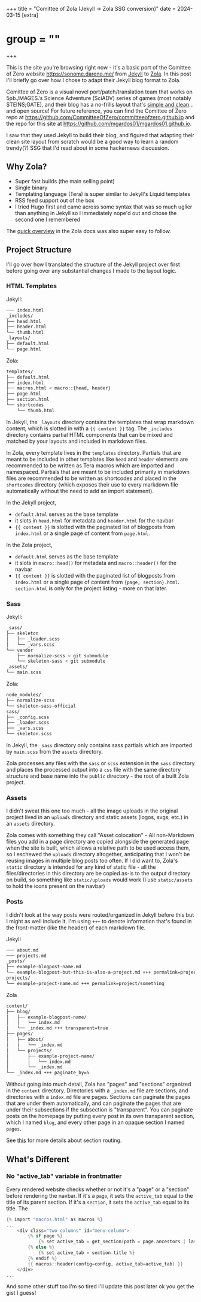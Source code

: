 +++
title = "Comittee of Zola (Jekyll -> Zola SSG conversion)"
date = 2024-03-15
[extra]
# group = ""
+++

This is the site you're browsing right now - it's a basic port of the Comittee of Zero website <https://sonome.dareno.me/> from [Jekyll](https://jekyllrb.com/) to [Zola](https://www.getzola.org/). In this post I'll briefly go over how I chose to adapt their Jekyll blog format to Zola. 

Comittee of Zero is a visual novel port/patch/translation team that works on 5pb./MAGES.’s Science Adventure (SciADV) series of games (most notably STEINS;GATE), and their blog has a no-frills layout that's [simple and clean](https://www.youtube.com/watch?v=B1nDzB1P8GM)... and open source! For future reference, you can find the Comittee of Zero repo at <https://github.com/CommitteeOfZero/committeeofzero.github.io> and the repo for this site at <https://github.com/mgardos01/mgardos01.github.io>. 

I saw that they used Jekyll to build their blog, and figured that adapting their clean site layout from scratch would be a good way to learn a random trendy(?) SSG that I'd read about in some hackernews discussion. 

## Why Zola? 
- Super fast builds (the main selling point)
- Single binary 
- Templating language (Tera) is super similar to Jekyll's Liquid templates
- RSS feed support out of the box
- I tried Hugo first and came across some syntax that was so much uglier than anything in Jekyll so I immediately nope'd out and chose the second one I remembered 

The [quick overview](https://www.getzola.org/documentation/getting-started/overview/#first-steps-with-zola) in the Zola docs was also super easy to follow. 

<!-- Quick disclaimer: I gutted most of the metadata out of the original files -->

## Project Structure 
I'll go over how I translated the structure of the Jekyll project over first before going over any substantial changes I made to the layout logic.

### HTML Templates 
Jekyll: 
```bash
─── index.html
_includes/
├── head.html
├── header.html
└── thumb.html
_layouts/
├── default.html
└── page.html
```

Zola: 
```bash
templates/
├── default.html
├── index.html
├── macros.html < macro::{head, header}
├── page.html
├── section.html
└── shortcodes
    └── thumb.html
```

In Jekyll, the ```_layouts``` directory contains the templates that wrap markdown content, which is slotted in with a ```{{ content }}``` tag. The ```_includes``` directory contains partial HTML components that can be mixed and matched by your layouts and included in markdown files. 

In Zola, every template lives in the ```templates``` directory. Partials that are meant to be included in other templates like ```head``` and ```header``` elements are recommended to be written as Tera macros which are imported and namespaced. Partials that are meant to be included primarily in markdown files are recommended to be written as shortcodes and placed in the ```shortcodes``` directory (which exposes their use to every markdown file automatically without the need to add an import statement). 

In the Jekyll project, 
- ```default.html``` serves as the base template
- it slots in  ```head.html``` for metadata and  ```header.html``` for the navbar
- ```{{ content }}``` is slotted with the paginated list of blogposts from ```index.html``` or a single page of content from ```page.html```. 

In the Zola project, 
- ```default.html``` serves as the base template
- it slots in  ```macro::head()``` for metadata and  ```macro::header()``` for the navbar
- ```{{ content }}``` is slotted with the paginated list of blogposts from ```index.html``` or a single page of content from ```{page, section}.html```. ```section.html``` is only for the project listing - more on that later.   

### Sass 
Jekyll: 
```bash
_sass/
├── skeleton
│   ├── _loader.scss
│   └── _vars.scss
└── vendor
    ├── normalize-scss < git submodule
    └── skeleton-sass < git submodule
_assets/
└── main.scss
```

Zola: 
```bash
node_modules/
├── normalize-scss
└── skeleton-sass-official
sass/
├── _config.scss
├── _loader.scss
├── _vars.scss
└── skeleton.scss
```

In Jekyll, the ```_sass``` directory only contains sass partials which are imported by ```main.scss``` from the ```assets``` directory. 

Zola processes any files with the ```sass``` or ```scss``` extension in the ```sass``` directory and places the processed output into a ```css``` file with the same directory structure and base name into the ```public``` directory - the root of a built Zola project. 

### Assets 

I didn't sweat this one too much - all the image uploads in the original project lived in an  ```uploads``` directory and static assets (logos, svgs, etc.) in an ```assets``` directory. 

Zola comes with something they call "Asset colocation" - All non-Markdown files you add in a page directory are copied alongside the generated page when the site is built, which allows a relative path to be used access them, so I eschewed the ```uploads``` directory altogether, anticipating that I won't be reusing images in multiple blog posts too often. If I did want to, Zola's ```static``` directory is intended for any kind of static file - all the files/directories in this directory are be copied as-is to the output directory on build, so something like ```static/uploads``` would work (I use ```static/assets``` to hold the icons present on the navbar)

### Posts 

I didn't look at the way posts were routed/organized in Jekyll before this but I might as well include it. I'm using ```+++``` to denote information that's found in the front-matter (like the header) of each markdown file. 

Jekyll
```bash
─── about.md
─── projects.md
_posts/
├── example-blogpost-name.md
└── example-blogpost-but-this-is-also-a-project.md +++ permalink=project/somethingsomething
projects/
└── example-project-name.md +++ permalink=project/something
```

Zola
```bash
content/
├── blog/
│   ├── example-blogpost-name/
│   │   └── index.md
│   └── _index.md +++ transparent=true
├── pages/
│   ├── about/
│   │   └── _index.md
│   └── projects/
│       ├── example-project-name/
│       │   └── index.md
│       └── _index.md
└── _index.md +++ paginate_by=5
```

Without going into much detail, Zola has "pages" and "sections" organized in the ```content``` directory. Directories with a ```_index.md``` file are sections, and directories with a ```index.md``` file are pages. Sections can paginate the pages that are under them automatically, and can paginate the pages that are under their subsections if the subsection is "transparent". You can paginate posts on the homepage by putting every post in its own transparent section, which I named ```blog```, and every other page in an opaque section I named ```pages```.

See [this](https://www.getzola.org/documentation/content/overview/) for more details about section routing.
## What's Different 

### No "active_tab" variable in frontmatter
Every rendered website checks whether or not it's a "page" or a "section" before rendering the navbar. If it's a ```page```, it sets the ```active_tab``` equal to the title of its parent section. If it's a ```section```, it sets the ```active_tab``` equal to its title. The 
```c
{% import "macros.html" as macros %}
...
    <div class="two columns" id="menu-column">
        {% if page %}
            {% set active_tab = get_section(path = page.ancestors | last) | get(key="title") %}
        {% else %}
            {% set active_tab = section.title %}
        {% endif %}
        {{ macros::header(config=config, active_tab=active_tab) }}
    </div>
...
```

And some other stuff too I'm so tired I'll update this post later ok you get the gist I guess!
